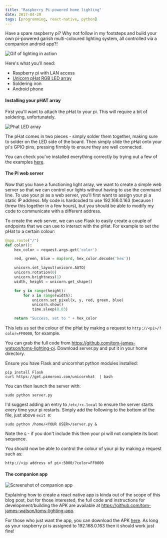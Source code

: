 ```yaml
---
title: "Raspberry Pi-powered home lighting"
date: 2017-04-29
tags: [programming, react-native, python]
---
```


Have a spare raspberry pi? Why not follow in my footsteps and build your own pi-powered garish multi-coloured lighting system, all controlled via a companion android app?!

<!--more-->

![Gif of lighting in action](/images/blog/lighting.gif)

Here's what you'll need:

 * Raspberry pi with LAN access
 * [Unicorn pHat RGB LED array](https://shop.pimoroni.com/products/unicorn-phat)
 * Soldering iron
 * Android phone

#### Installing your pHAT array

First you'll want to attach the pHat to your pi. This will require a bit of soldering, unfortunately.

![Phat LED array](/images/blog/phat.jpg)

The pHat comes in two pieces - simply solder them together, making sure to solder on the LED side of the board. Then simply slide the pHat onto your pi's GPIO pins, pressing firmbly to ensure they are well connected.

You can check you've installed everything correctly by trying out a few of the examples [here](https://learn.pimoroni.com/tutorial/sandyj/getting-started-with-unicorn-phat).

#### The Pi web server

Now that you have a functioning light array, we want to create a simple web server so that we can control our lights without having to use the command line. To use your pi as a web server, you'll first want to assign your pi a static IP address. My code is hardcoded to use 192.168.0.163 (because I threw this together in a few hours), but you should be able to modify my code to communicate with a different address.

To create the web server, we can use Flask to easily create a couple of endpoints that we can use to interact with the pHat. For example to set the pHat to a certain colour:

```python
@app.route("/")
def color():
    hex_color = request.args.get('color')

    red, green, blue = map(ord, hex_color.decode('hex'))

    unicorn.set_layout(unicorn.AUTO)
    unicorn.rotation(0)
    unicorn.brightness(1)
    width, height = unicorn.get_shape()

    for y in range(height):
        for x in range(width):
            unicorn.set_pixel(x, y, red, green, blue)
            unicorn.show()
            time.sleep(0.03)

    return "Success, set to " + hex_color
```

This lets us set the colour of the pHat by making a request to `http://<pi>/?color=FF0000`, for example.

You can grab the full code from https://github.com/tom-james-watson/toms-lighting-pi. Download server.py and put it in your home directory.

Ensure you have Flask and unicornhat python modules installed:
```
pip install Flask
curl https://get.pimoroni.com/unicornhat  | bash
```

You can then launch the server with:
```
sudo python server.py
```

I'd suggest adding an entry to `/etc/rc.local` to ensure the server starts every time your pi restarts. Simply add the following to the bottom of the file, just above `exit 0`:
```
sudo python /home/<YOUR USER>/server.py &
```

Note the `&` - if you don't include this then your pi will not complete its boot sequence.

You should now be able to control the colour of your pi by making a request such as:
```
http://<ip address of pi>:5000/?color=FF0000
```

#### The companion app

![Screenshot of companion app](/images/blog/tomslighting.png)

Explaining how to create a react native app is kinda out of the scope of this blog post, but for those interested, the full code and instructions for development/building the APK are available at https://github.com/tom-james-watson/toms-lighting-app.

For those who just want the app, you can download the APK [here](https://github.com/tom-james-watson/toms-lighting-app/raw/master/toms-lighting.apk). As long as your raspberry pi is assigned to 192.168.0.163 then it should work just fine!

